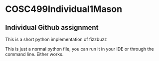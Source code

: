 # COSC499Individual1Mason

## Individual Github assignment

This is a short python implementation of fizzbuzz

This is just a normal python file, you can run it in your IDE or through the command line. Either works.
